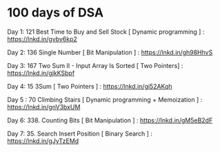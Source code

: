 # 100 days of DSA

Day 1: 121 Best Time to Buy and Sell Stock [ Dynamic programming ] : https://lnkd.in/gvbv6kp2

Day 2: 136 Single Number [ Bit Manipulation ] : https://lnkd.in/gh98HhvS

Day 3: 167 Two Sum II - Input Array Is Sorted [ Two Pointers] : https://lnkd.in/gjkKSbpf

Day 4: 15 3Sum [ Two Pointers ] : https://lnkd.in/gi52AKqh

Day 5 : 70 Climbing Stairs [ Dynamic programming + Memoization ] : https://lnkd.in/gnV3bxUM

Day 6: 338. Counting Bits [ Bit Manipulation ] : https://lnkd.in/gM5eB2dF

Day 7: 35. Search Insert Position [ Binary Search ] : https://lnkd.in/gJyTzEMd
